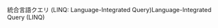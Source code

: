 <span data-ttu-id="a1211-101">統合言語クエリ (LINQ: Language-Integrated Query)</span><span class="sxs-lookup"><span data-stu-id="a1211-101">Language-Integrated Query (LINQ)</span></span>